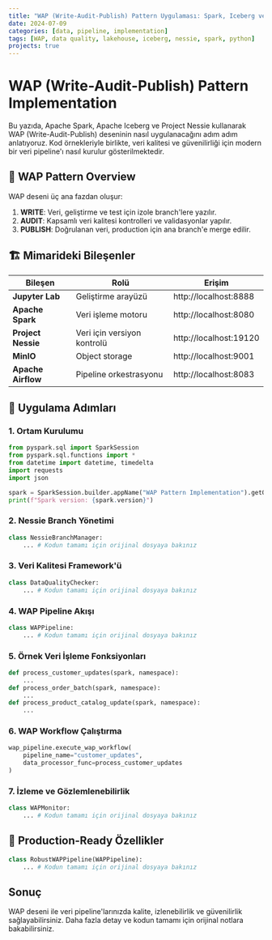 ```yaml
---
title: "WAP (Write-Audit-Publish) Pattern Uygulaması: Spark, Iceberg ve Nessie ile"
date: 2024-07-09
categories: [data, pipeline, implementation]
tags: [WAP, data quality, lakehouse, iceberg, nessie, spark, python]
projects: true
---
```


# WAP (Write-Audit-Publish) Pattern Implementation

Bu yazıda, Apache Spark, Apache Iceberg ve Project Nessie kullanarak WAP (Write-Audit-Publish) deseninin nasıl uygulanacağını adım adım anlatıyoruz. Kod örnekleriyle birlikte, veri kalitesi ve güvenilirliği için modern bir veri pipeline'ı nasıl kurulur gösterilmektedir.

## 🎯 WAP Pattern Overview

WAP deseni üç ana fazdan oluşur:

1. **WRITE**: Veri, geliştirme ve test için izole branch'lere yazılır.
2. **AUDIT**: Kapsamlı veri kalitesi kontrolleri ve validasyonlar yapılır.
3. **PUBLISH**: Doğrulanan veri, production için ana branch'e merge edilir.

## 🏗️ Mimarideki Bileşenler

| Bileşen | Rolü | Erişim |
|---------|------|--------|
| **Jupyter Lab** | Geliştirme arayüzü | http://localhost:8888 |
| **Apache Spark** | Veri işleme motoru | http://localhost:8080 |
| **Project Nessie** | Veri için versiyon kontrolü | http://localhost:19120 |
| **MinIO** | Object storage | http://localhost:9001 |
| **Apache Airflow** | Pipeline orkestrasyonu | http://localhost:8083 |

## 🚀 Uygulama Adımları

### 1. Ortam Kurulumu

```python
from pyspark.sql import SparkSession
from pyspark.sql.functions import *
from datetime import datetime, timedelta
import requests
import json

spark = SparkSession.builder.appName("WAP Pattern Implementation").getOrCreate()
print(f"Spark version: {spark.version}")
```

### 2. Nessie Branch Yönetimi

```python
class NessieBranchManager:
    ... # Kodun tamamı için orijinal dosyaya bakınız
```

### 3. Veri Kalitesi Framework'ü

```python
class DataQualityChecker:
    ... # Kodun tamamı için orijinal dosyaya bakınız
```

### 4. WAP Pipeline Akışı

```python
class WAPPipeline:
    ... # Kodun tamamı için orijinal dosyaya bakınız
```

### 5. Örnek Veri İşleme Fonksiyonları

```python
def process_customer_updates(spark, namespace):
    ...
def process_order_batch(spark, namespace):
    ...
def process_product_catalog_update(spark, namespace):
    ...
```

### 6. WAP Workflow Çalıştırma

```python
wap_pipeline.execute_wap_workflow(
    pipeline_name="customer_updates",
    data_processor_func=process_customer_updates
)
```

### 7. İzleme ve Gözlemlenebilirlik

```python
class WAPMonitor:
    ... # Kodun tamamı için orijinal dosyaya bakınız
```

## 🎉 Production-Ready Özellikler

```python
class RobustWAPPipeline(WAPPipeline):
    ... # Kodun tamamı için orijinal dosyaya bakınız
```

## Sonuç

WAP deseni ile veri pipeline'larınızda kalite, izlenebilirlik ve güvenilirlik sağlayabilirsiniz. Daha fazla detay ve kodun tamamı için orijinal notlara bakabilirsiniz. 